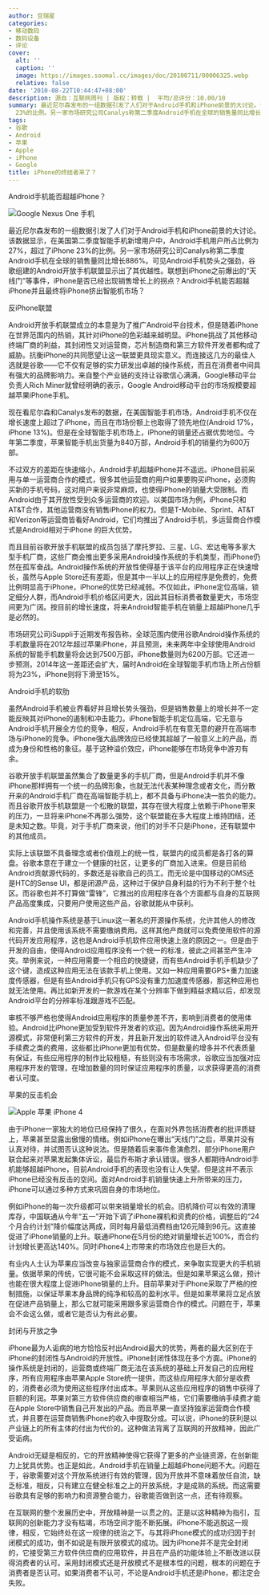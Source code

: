 ```yaml
---
author: 豆瑞星
categories:
- 移动数码
- 数码设备
- 评论
cover:
  alt: ''
  caption: ''
  image: https://images.soomal.cc/images/doc/20100711/00006325.webp
  relative: false
date: '2010-08-22T10:44:47+08:00'
description: 源自：互联网周刊 | 版权：转载 |  平均/总评分：10.00/10
summary: 最近尼尔森发布的一组数据引发了人们对于Android手机和iPhone前景的大讨论。该数据显示，在美国第二季度智能手机新增用户中，Android手机用户所占比例为27%，超过了iPhone
  23%的比例。另一家市场研究公司Canalys称第二季度Android手机在全球的销售量同比增长886%。可见Android手机势头之强劲，谷歌组建的Android开放手机联盟显示出了其优越性。
tags:
- 谷歌
- Android
- 苹果
- Apple
- iPhone
- Google
title: iPhone的终结者来了？
---
```


Android手机能否超越iPhone？



![Google Nexus One 手机](https://images.soomal.cc/images/doc/20100711/00006325.webp)



最近尼尔森发布的一组数据引发了人们对于Android手机和iPhone前景的大讨论。该数据显示，在美国第二季度智能手机新增用户中，Android手机用户所占比例为27%，超过了iPhone 23%的比例。另一家市场研究公司Canalys称第二季度Android手机在全球的销售量同比增长886%。可见Android手机势头之强劲，谷歌组建的Android开放手机联盟显示出了其优越性。联想到iPhone之前爆出的“天线门”等事件，iPhone是否已经出现销售增长上的拐点？Android手机能否超越iPhone并且最终将iPhone挤出智能机市场？



反iPhone联盟



Android开放手机联盟成立的本意是为了推广Android平台技术，但是随着iPhone在世界范围内的热销，其针对iPhone的色彩越来越明显。iPhone挑战了其他移动终端厂商的利益，其封闭性又对运营商，芯片制造商和第三方软件开发者都构成了威胁。抗衡iPhone的共同愿望让这一联盟更具现实意义。而连接这几方的最佳人选就是谷歌――它不仅有足够的实力研发出卓越的操作系统，而且在消费者中间具有强大的品牌影响力。来自整个产业链的支持让谷歌信心满满，Google移动平台负责人Rich Miner就曾经明确的表示，Google Android移动平台的市场规模要超越苹果iPhone手机。



现在看尼尔森和Canalys发布的数据，在美国智能手机市场，Android手机不仅在增长速度上超过了iPhone，而且在市场份额上也取得了领先地位(Android 17%，iPhone 13%)。但是在全球智能手机市场上，iPhone的销量还占据优势地位。今年第二季度，苹果智能手机出货量为840万部，Android手机的销量约为600万部。



不过双方的差距在快速缩小，Android手机超越iPhone并不遥远。iPhone目前采用与单一运营商合作的模式，很多其他运营商的用户如果要购买iPhone，必须购买新的手机号码，这对用户来说非常麻烦，也使得iPhone的销量大受限制。而Android由于其开放性受到众多运营商的欢迎。以美国市场为例，iPhone只和AT&T合作，其他运营商没有销售iPhone的权力。但是T-Mobile、Sprint、AT&T和Verizon等运营商皆看好Android，它们均推出了Android手机，多运营商合作模式是Android相对于iPhone 的巨大优势。



而且目前谷歌开放手机联盟的成员包括了摩托罗拉、三星、LG、宏达电等多家大型手机厂商，这些厂商会推出更多采用Android操作系统的手机类型，而iPhone仍然在孤军奋战。Android操作系统的开放性使得基于该平台的应用程序正在快速增长，虽然与Apple Store还有差距，但是其中一半以上的应用程序是免费的，免费比例明显高于iPhone，iPhone的优势已经减弱。不仅如此，iPhone定位高端，锁定细分人群，而Android手机价格区间更大，因此其目标消费者数量更大，市场空间更为广阔。按目前的增长速度，将来Android智能手机在销量上超越iPhone几乎是必然的。



市场研究公司iSuppli于近期发布报告称，全球范围内使用谷歌Android操作系统的手机数量将在2012年超过苹果iPhone，并且预测，未来两年中全球使用Android系统的智能手机数量将会达到7500万部，iPhone数量则为6200万部。它还进一步预测，2014年这一差距还会扩大，届时Android在全球智能手机市场上所占份额将为23%，iPhone则将下滑至15%。



Android手机的软肋



虽然Android手机被业界看好并且增长势头强劲，但是销售数量上的增长并不一定能反映其对iPhone的遏制和冲击能力。iPhone智能手机定位高端，它无意与Android手机开展全方位的竞争，相反，Android手机在有意无意的避开在高端市场与iPhone的竞争。iPhone强大品牌效应已经使其超越了一般意义上的产品，而成为身份和性格的象征。基于这种溢价效应，iPhone能够在市场竞争中游刃有余。



谷歌开放手机联盟虽然集合了数量更多的手机厂商，但是Android手机并不像iPhone那样拥有一个统一的品牌形象，也就无法代表某种理念或者文化，而分散开来的Android手机厂商在高端智能手机上，都不具备与iPhone决一胜负的能力。而且谷歌开放手机联盟是一个松散的联盟，其存在很大程度上依赖于iPhone带来的压力，一旦将来iPhone不再那么强势，这个联盟能在多大程度上维持团结，还是未知之数。毕竟，对于手机厂商来说，他们的对手不只是iPhone，还有联盟中的其他成员。



实际上该联盟不具备理念或者价值观上的统一性，联盟内的成员都是各打各的算盘。谷歌本意在于建立一个健康的社区，让更多的厂商加入进来。但是目前给 Android贡献源代码的，多数还是谷歌自己的员工。而无论是中国移动的OMS还是HTC的Sense UI，都是闭源产品，这种过于保护自身利益的行为不利于整个社区。而谷歌也并不打算做“雷锋”，它推出的应用程序在各个方面都与自身的互联网产品高度集成，只要用户使用这些产品，谷歌就能从中获利。



Android手机操作系统是基于Linux这一著名的开源操作系统，允许其他人的修改和完善，并且使用该系统不需要缴纳费用。这样其他产商就可以免费使用软件的源代码开发应用程序，这也是Android手机软件应用快速上涨的原因之一。但是由于开发的自由，使得Android应用程序没有一个统一的标准，彼此之间甚至产生冲突。举例来说，一种应用需要一个相应的快捷键，而有些Android手机手机缺少了这个键，造成这种应用无法在该款手机上使用。又如一种应用需要GPS+重力加速度传感器，但是有些Android手机只有GPS没有重力加速度传感器，那这种应用也就无法使用。再比如新开发的一款游戏在某个分辨率下做到精益求精以后，却发现Android平台的分辨率标准跟游戏不匹配。



审核不够严格也使得Android应用程序的质量参差不齐，影响到消费者的使用体验。Android比iPhone更加受到软件开发者的欢迎。因为Android操作系统采用开源模式，非常便利第三方软件的开发，并且新开发出的软件进入Android平台没有手续费之类的费用，这些都比iPhone更加有优势。但是数量的增多并不代表质量有保证，有些应用程序的制作比较粗糙，有些则没有市场需求，谷歌应当加强对应用程序开发的管理，在增加数量的同时保证应用程序的质量，以求获得更高的消费者认可度。



苹果的反击机会



![Apple 苹果 iPhone 4](https://images.soomal.cc/images/doc/20100608/00005934.webp)



由于iPhone一家独大的地位已经保持了很久，在面对外界包括消费者的批评质疑上，苹果甚至显露出傲慢的情绪。例如iPhone在曝出“天线门”之后，苹果并没有认真对待，并试图否认这种说法。但是随着后来事件愈演愈烈，部分iPhone用户联合起来对苹果发起集体诉讼，最后乔布斯才承认错误。很多人都期待Android手机能够超越iPhone，目前Android手机的表现也没有让人失望。但是这并不表示iPhone已经没有反击的空间。面对Android手机销量快速上升所带来的压力，iPhone可以通过多种方式来巩固自身的市场地位。



例如iPhone的每一次升级都可以带来销量增长的机会。旧机降价可以有效的清理库存，中国联通从今年“五一”开始下调了iPhone裸机和资费的价格，调整后的“24个月合约计划”降价幅度达两成，同时每月最低消费档由126元降到96元。这直接促进了iPhone销量的上升。联通iPhone在5月份的绝对销量增长近100%，而合约计划增长更高达140%。同时iPhone4上市带来的市场效应也是巨大的。



有业内人士认为苹果应当改变与独家运营商合作的模式，来争取实现更大的手机销量。依据苹果的传统，它很可能不会采取这样的做法。但是如果苹果这么做，预计也能在很大程度上促进iPhone销量的上升。目前苹果对于iPhone采取了严格的控制措施，以保证苹果本身品牌的纯净和较高的盈利水平。但是如果苹果将立足点放在促进产品销量上，那么它就可能采用跟多家运营商合作的模式。问题在于，苹果会不会这么做，或者它是否认为有此必要。



封闭与开放之争



iPhone最为人诟病的地方恰恰反衬出Android最大的优势，两者的最大区别在于iPhone的封闭性与Android的开放性。iPhone封闭性体现在多个方面。iPhone的操作系统是封闭的，运营商或终端厂商无法在该系统的基础上开发自己的应用程序，所有应用程序由苹果Apple Store统一提供，而这些应用程序大部分是收费的，消费者必须为使用这些程序付出成本。苹果则从这些应用程序的销售中获得了巨额的利润。苹果对第三方软件供应商的审查相当严格，它们需要缴纳手续费才能在Apple Store中销售自己开发出的产品。而且苹果一直坚持独家运营商合作模式，并且要在运营商销售iPhone的收入中提取分成。可以说，iPhone的获利是以产业链上的所有主体的付出为代价的。这种做法背离了互联网的开放精神，因此广受诟病。



Android无疑是相反的，它的开放精神使得它获得了更多的产业链资源，在创新能力上犹具优势。也正是如此，Android手机在销量上超越iPhone问题不大。问题在于，谷歌需要对这个开放系统进行有效的管理，因为开放并不意味着放任自流，缺乏标准，相反，只有建立在健全标准之上的开放系统，才是成熟的系统。而这需要谷歌具有足够的影响力和资源整合能力，谷歌能否做到这一点，还有待观察。



在互联网的整个发展历史中，开放精神是一以贯之的。正是以这种精神为指引，互联网的创新能力才没有枯竭，市场空间才能不断拓展。iPhone不能逃脱这一规律，相反，它始终处在这一规律的统治之下。与其将iPhone模式的成功归因于封闭模式的成功，倒不如说是有限开放模式的成功。因为iPhone并不是完全封闭的，它接受第三方软件供应商的应用软件，并且在产品的功能体验上不断改进以获得消费者的认可。采用封闭模式还是开放模式不是根本性的问题，根本的问题在于消费者是否认可。如果消费者不认可，不论是Android手机还是iPhone，都注定会失败。